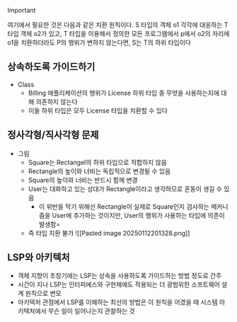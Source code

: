 >[!important]
>여기에서 필요한 것은 다음과 같은 치환 원칙이다. S 타입의 객체 o1 각각에 대응하는 T 타입 객체 o2가 있고, T 타입을 이용해서 정의한 모든 프로그램에서 p에서 o2의 자리에 o1을 치환하더라도 P의 행위가 변하지 않는다면, S는 T의 하위 타입이다


  ## 상속하도록 가이드하기

- Class
	- Billing 애플리케이션의 행위가 License 하위 타입 중 무엇을 사용하는지에 대해 의존하지 않는다
	- 이들 하위 타입은 모두 License 타입을 치환할 수 있다
## 정사각형/직사각형 문제

- 그림
	- Square는 Rectangel의 하위 타입으로 적합하지 않음
	- Rectangle의 높이와 너비는 독립적으로 변경될 수 있음
	- Square의 높이와 너비는 반드시 함께 변경
	- User는 대화하고 있는 상대가 Rectangle이라고 생각하므로 혼동이 생길 수 있음
		- 이 위반을 막기 위해선 Rectangle이 실제로 Square인지 검사하는 메커니즘을 User에 추가하는 것이지만, User의 행위가 사용하는 타입에 의존이 발생함=
	- 즉 타입 치환 불가
![[Pasted image 20250112201328.png]]

## LSP와 아키텍처
- 객체 지향이 초창기에는 LSP는 상속을 사용하도록 가이드하는 방법 정도로 간주
- 시간이 지나 LSP는 인터피에스와 구현체에도 적용되는 더 광범위한 소프트웨어 설계 원칙으로 변모
- 아키텍처 관점에서 LSP를 이해하는 최선의 방법은 이 원칙을 어겼을 때 시스템 아키텍처에서 무슨 일이 일어나는지 관찰하는 것

